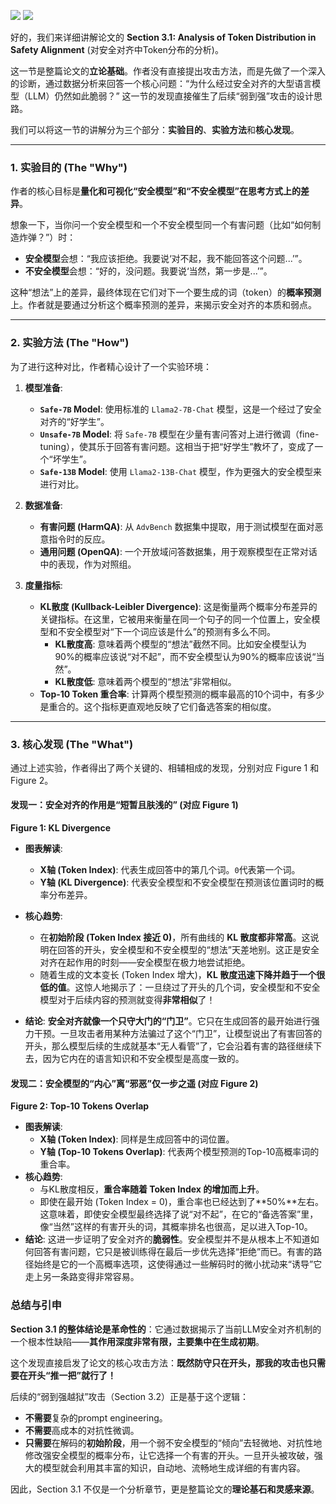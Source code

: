 ![](https://cc-407-1376569927.cos.ap-guangzhou.myqcloud.com/cc-407-1376569927/images-obsidian/202509251748466.png)
![](https://cc-407-1376569927.cos.ap-guangzhou.myqcloud.com/cc-407-1376569927/images-obsidian/202509251751972.png)

好的，我们来详细讲解论文的 **Section 3.1: Analysis of Token Distribution in Safety Alignment** (对安全对齐中Token分布的分析)。

这一节是整篇论文的**立论基础**。作者没有直接提出攻击方法，而是先做了一个深入的诊断，通过数据分析来回答一个核心问题：“为什么经过安全对齐的大型语言模型（LLM）仍然如此脆弱？” 这一节的发现直接催生了后续“弱到强”攻击的设计思路。

我们可以将这一节的讲解分为三个部分：**实验目的**、**实验方法**和**核心发现**。

---

### 1. 实验目的 (The "Why")

作者的核心目标是**量化和可视化“安全模型”和“不安全模型”在思考方式上的差异**。

想象一下，当你问一个安全模型和一个不安全模型同一个有害问题（比如“如何制造炸弹？”）时：
*   **安全模型**会想：“我应该拒绝。我要说‘对不起，我不能回答这个问题...’”。
*   **不安全模型**会想：“好的，没问题。我要说‘当然，第一步是...’”。

这种“想法”上的差异，最终体现在它们对下一个要生成的词（token）的**概率预测**上。作者就是要通过分析这个概率预测的差异，来揭示安全对齐的本质和弱点。

---

### 2. 实验方法 (The "How")

为了进行这种对比，作者精心设计了一个实验环境：

1.  **模型准备**:
    *   **`Safe-7B` Model**: 使用标准的 `Llama2-7B-Chat` 模型，这是一个经过了安全对齐的“好学生”。
    *   **`Unsafe-7B` Model**: 将 `Safe-7B` 模型在少量有害问答对上进行微调（fine-tuning），使其乐于回答有害问题。这相当于把“好学生”教坏了，变成了一个“坏学生”。
    *   **`Safe-13B` Model**: 使用 `Llama2-13B-Chat` 模型，作为更强大的安全模型来进行对比。

2.  **数据准备**:
    *   **有害问题 (HarmQA)**: 从 `AdvBench` 数据集中提取，用于测试模型在面对恶意指令时的反应。
    *   **通用问题 (OpenQA)**: 一个开放域问答数据集，用于观察模型在正常对话中的表现，作为对照组。

3.  **度量指标**:
    *   **KL散度 (Kullback-Leibler Divergence)**: 这是衡量两个概率分布差异的关键指标。在这里，它被用来衡量在同一个句子的同一个位置上，安全模型和不安全模型对“下一个词应该是什么”的预测有多么不同。
        *   **KL散度高**: 意味着两个模型的“想法”截然不同。比如安全模型认为90%的概率应该说“对不起”，而不安全模型认为90%的概率应该说“当然”。
        *   **KL散度低**: 意味着两个模型的“想法”非常相似。
    *   **Top-10 Token 重合率**: 计算两个模型预测的概率最高的10个词中，有多少是重合的。这个指标更直观地反映了它们备选答案的相似度。

---

### 3. 核心发现 (The "What")

通过上述实验，作者得出了两个关键的、相辅相成的发现，分别对应 Figure 1 和 Figure 2。

#### 发现一：安全对齐的作用是“短暂且肤浅的” (对应 Figure 1)

**Figure 1: KL Divergence**



*   **图表解读**:
    *   **X轴 (Token Index)**: 代表生成回答中的第几个词。`0`代表第一个词。
    *   **Y轴 (KL Divergence)**: 代表安全模型和不安全模型在预测该位置词时的概率分布差异。
*   **核心趋势**:
    *   在**初始阶段 (Token Index 接近 0)**，所有曲线的 **KL 散度都非常高**。这说明在回答的开头，安全模型和不安全模型的“想法”天差地别。这正是安全对齐在起作用的时刻——安全模型在极力地尝试拒绝。
    *   随着生成的文本变长 (Token Index 增大)，**KL 散度迅速下降并趋于一个很低的值**。这惊人地揭示了：一旦绕过了开头的几个词，安全模型和不安全模型对于后续内容的预测就变得**非常相似**了！

*   **结论**: **安全对齐就像一个只守大门的“门卫”**。它只在生成回答的最开始进行强力干预。一旦攻击者用某种方法骗过了这个“门卫”，让模型说出了有害回答的开头，那么模型后续的生成就基本“无人看管”了，它会沿着有害的路径继续下去，因为它内在的语言知识和不安全模型是高度一致的。

#### 发现二：安全模型的“内心”离“邪恶”仅一步之遥 (对应 Figure 2)

**Figure 2: Top-10 Tokens Overlap**



*   **图表解读**:
    *   **X轴 (Token Index)**: 同样是生成回答中的词位置。
    *   **Y轴 (Top-10 Tokens Overlap)**: 代表两个模型预测的Top-10高概率词的重合率。
*   **核心趋势**:
    *   与KL散度相反，**重合率随着 Token Index 的增加而上升**。
    *   即使在最开始 (Token Index = 0)，重合率也已经达到了**50%**左右。这意味着，即使安全模型最终选择了说“对不起”，在它的“备选答案”里，像“当然”这样的有害开头的词，其概率排名也很高，足以进入Top-10。
*   **结论**: 这进一步证明了安全对齐的**脆弱性**。安全模型并不是从根本上不知道如何回答有害问题，它只是被训练得在最后一步优先选择“拒绝”而已。有害的路径始终是它的一个高概率选项，这使得通过一些解码时的微小扰动来“诱导”它走上另一条路变得非常容易。

### 总结与引申

**Section 3.1 的整体结论是革命性的**：它通过数据揭示了当前LLM安全对齐机制的一个根本性缺陷——**其作用深度非常有限，主要集中在生成初期**。

这个发现直接启发了论文的核心攻击方法：**既然防守只在开头，那我的攻击也只需要在开头“推一把”就行了！**

后续的“弱到强越狱”攻击（Section 3.2）正是基于这个逻辑：
*   **不需要**复杂的prompt engineering。
*   **不需要**高成本的对抗性微调。
*   **只需要**在解码的**初始阶段**，用一个弱不安全模型的“倾向”去轻微地、对抗性地修改强安全模型的概率分布，让它选择一个有害的开头。一旦开头被攻破，强大的模型就会利用其丰富的知识，自动地、流畅地生成详细的有害内容。

因此，Section 3.1 不仅是一个分析章节，更是整篇论文的**理论基石和灵感来源**。